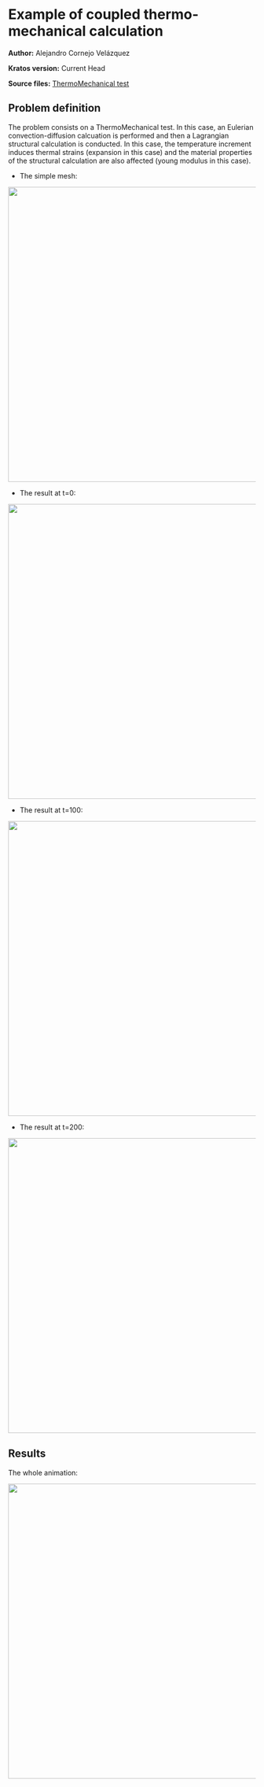 # Example of coupled thermo-mechanical calculation

**Author:** Alejandro Cornejo Velázquez

**Kratos version:** Current Head

**Source files:** [ThermoMechanical test](https://github.com/KratosMultiphysics/Examples/tree/master/structural_mechanics/use_cases/thermo_mechanical_coupling/source)

## Problem definition

The problem consists on a ThermoMechanical test.  In this case, an Eulerian convection-diffusion calcuation is performed and then a Lagrangian structural calculation is conducted. In this case, the temperature increment induces thermal strains (expansion in this case) and the material properties of the structural calculation are also affected (young modulus in this case).

- The simple mesh:

<img src="Examples/structural_mechanics/use_cases/thermo_mechanical_coupling/data/mesh.png" width="600">

- The result at t=0:

<img src="Examples/structural_mechanics/use_cases/thermo_mechanical_coupling/data/t_0.png" width="600">

- The result at t=100:

<img src="Examples/structural_mechanics/use_cases/thermo_mechanical_coupling/data/t_100.png" width="600">

- The result at t=200:

<img src="Examples/structural_mechanics/use_cases/thermo_mechanical_coupling/data/t_200.png" width="600">

## Results

The whole animation:

<img src="data/video_1.gif" width="600">


